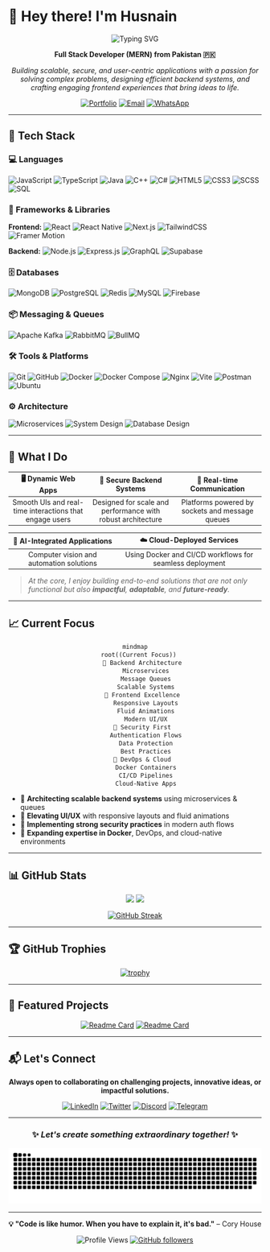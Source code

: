 # 👋 Hey there! I'm Husnain

<div align="center">

![Typing SVG](https://readme-typing-svg.herokuapp.com?font=Fira+Code&size=30&pause=1000&color=6366F1&center=true&vCenter=true&width=600&lines=Full+Stack+Developer;MERN+Stack+Specialist;From+Pakistan+🇵🇰;Building+Scalable+Solutions)

**Full Stack Developer (MERN) from Pakistan 🇵🇰**

*Building scalable, secure, and user-centric applications with a passion for solving complex problems, designing efficient backend systems, and crafting engaging frontend experiences that bring ideas to life.*

[![Portfolio](https://img.shields.io/badge/Portfolio-Coming_Soon-blue?style=for-the-badge&logo=safari&logoColor=white)](https://github.com/husnainiqbal)
[![Email](https://img.shields.io/badge/Email-husnainiqbal577@gmail.com-red?style=for-the-badge&logo=gmail&logoColor=white)](mailto:husnainiqbal577@gmail.com)
[![WhatsApp](https://img.shields.io/badge/WhatsApp-+923424136198-25D366?style=for-the-badge&logo=whatsapp&logoColor=white)](https://wa.me/923424136198)

</div>

---

## 🔧 Tech Stack

### 💻 Languages
![JavaScript](https://img.shields.io/badge/JavaScript-F7DF1E?style=for-the-badge&logo=javascript&logoColor=black)
![TypeScript](https://img.shields.io/badge/TypeScript-007ACC?style=for-the-badge&logo=typescript&logoColor=white)
![Java](https://img.shields.io/badge/Java-ED8B00?style=for-the-badge&logo=openjdk&logoColor=white)
![C++](https://img.shields.io/badge/C++-00599C?style=for-the-badge&logo=c%2B%2B&logoColor=white)
![C#](https://img.shields.io/badge/C%23-239120?style=for-the-badge&logo=c-sharp&logoColor=white)
![HTML5](https://img.shields.io/badge/HTML5-E34F26?style=for-the-badge&logo=html5&logoColor=white)
![CSS3](https://img.shields.io/badge/CSS3-1572B6?style=for-the-badge&logo=css3&logoColor=white)
![SCSS](https://img.shields.io/badge/SCSS-CC6699?style=for-the-badge&logo=sass&logoColor=white)
![SQL](https://img.shields.io/badge/SQL-316192?style=for-the-badge&logo=postgresql&logoColor=white)

### 🧰 Frameworks & Libraries

**Frontend:**
![React](https://img.shields.io/badge/React-20232A?style=for-the-badge&logo=react&logoColor=61DAFB)
![React Native](https://img.shields.io/badge/React_Native-20232A?style=for-the-badge&logo=react&logoColor=61DAFB)
![Next.js](https://img.shields.io/badge/Next.js-000000?style=for-the-badge&logo=next.js&logoColor=white)
![TailwindCSS](https://img.shields.io/badge/Tailwind_CSS-38B2AC?style=for-the-badge&logo=tailwind-css&logoColor=white)
![Framer Motion](https://img.shields.io/badge/Framer_Motion-0055FF?style=for-the-badge&logo=framer&logoColor=white)

**Backend:**
![Node.js](https://img.shields.io/badge/Node.js-43853D?style=for-the-badge&logo=node.js&logoColor=white)
![Express.js](https://img.shields.io/badge/Express.js-404D59?style=for-the-badge&logo=express&logoColor=white)
![GraphQL](https://img.shields.io/badge/GraphQL-E10098?style=for-the-badge&logo=graphql&logoColor=white)
![Supabase](https://img.shields.io/badge/Supabase-3ECF8E?style=for-the-badge&logo=supabase&logoColor=white)

### 🗄️ Databases
![MongoDB](https://img.shields.io/badge/MongoDB-4EA94B?style=for-the-badge&logo=mongodb&logoColor=white)
![PostgreSQL](https://img.shields.io/badge/PostgreSQL-316192?style=for-the-badge&logo=postgresql&logoColor=white)
![Redis](https://img.shields.io/badge/Redis-DC382D?style=for-the-badge&logo=redis&logoColor=white)
![MySQL](https://img.shields.io/badge/MySQL-00000F?style=for-the-badge&logo=mysql&logoColor=white)
![Firebase](https://img.shields.io/badge/Firebase-039BE5?style=for-the-badge&logo=Firebase&logoColor=white)

### 📦 Messaging & Queues
![Apache Kafka](https://img.shields.io/badge/Apache_Kafka-231F20?style=for-the-badge&logo=apache-kafka&logoColor=white)
![RabbitMQ](https://img.shields.io/badge/RabbitMQ-FF6600?style=for-the-badge&logo=rabbitmq&logoColor=white)
![BullMQ](https://img.shields.io/badge/BullMQ-FF4444?style=for-the-badge&logo=bull&logoColor=white)

### 🛠️ Tools & Platforms
![Git](https://img.shields.io/badge/Git-F05032?style=for-the-badge&logo=git&logoColor=white)
![GitHub](https://img.shields.io/badge/GitHub-100000?style=for-the-badge&logo=github&logoColor=white)
![Docker](https://img.shields.io/badge/Docker-2496ED?style=for-the-badge&logo=docker&logoColor=white)
![Docker Compose](https://img.shields.io/badge/Docker_Compose-2496ED?style=for-the-badge&logo=docker&logoColor=white)
![Nginx](https://img.shields.io/badge/Nginx-009639?style=for-the-badge&logo=nginx&logoColor=white)
![Vite](https://img.shields.io/badge/Vite-646CFF?style=for-the-badge&logo=vite&logoColor=white)
![Postman](https://img.shields.io/badge/Postman-FF6C37?style=for-the-badge&logo=postman&logoColor=white)
![Ubuntu](https://img.shields.io/badge/Ubuntu-E95420?style=for-the-badge&logo=ubuntu&logoColor=white)

### ⚙️ Architecture
![Microservices](https://img.shields.io/badge/Microservices-FF6B6B?style=for-the-badge&logo=microservices&logoColor=white)
![System Design](https://img.shields.io/badge/System_Design-4ECDC4?style=for-the-badge&logo=systemdesign&logoColor=white)
![Database Design](https://img.shields.io/badge/Database_Design-45B7D1?style=for-the-badge&logo=database&logoColor=white)

---

## 🚀 What I Do

<div align="center">

| 🖥️ **Dynamic Web Apps** | 🔐 **Secure Backend Systems** | 📡 **Real-time Communication** |
|:---:|:---:|:---:|
| Smooth UIs and real-time interactions that engage users | Designed for scale and performance with robust architecture | Platforms powered by sockets and message queues |

| 🤖 **AI-Integrated Applications** | ☁️ **Cloud-Deployed Services** |
|:---:|:---:|
| Computer vision and automation solutions | Using Docker and CI/CD workflows for seamless deployment |

</div>

> *At the core, I enjoy building end-to-end solutions that are not only functional but also **impactful**, **adaptable**, and **future-ready**.*

---

## 📈 Current Focus

<div align="center">

```mermaid
mindmap
  root((Current Focus))
    🧱 Backend Architecture
      Microservices
      Message Queues
      Scalable Systems
    🎨 Frontend Excellence
      Responsive Layouts
      Fluid Animations
      Modern UI/UX
    🔐 Security First
      Authentication Flows
      Data Protection
      Best Practices
    🐳 DevOps & Cloud
      Docker Containers
      CI/CD Pipelines
      Cloud-Native Apps
```

</div>

- 🧱 **Architecting scalable backend systems** using microservices & queues
- 🎨 **Elevating UI/UX** with responsive layouts and fluid animations
- 🔐 **Implementing strong security practices** in modern auth flows
- 🐳 **Expanding expertise in Docker**, DevOps, and cloud-native environments

---

## 📊 GitHub Stats

<div align="center">

<img height="180em" src="https://github-readme-stats.vercel.app/api?username=husnainiqbal&show_icons=true&theme=tokyonight&include_all_commits=true&count_private=true"/>
<img height="180em" src="https://github-readme-stats.vercel.app/api/top-langs/?username=husnainiqbal&layout=compact&langs_count=7&theme=tokyonight"/>

</div>

<div align="center">

[![GitHub Streak](https://streak-stats.demolab.com/?user=husnainiqbal&theme=tokyonight)](https://git.io/streak-stats)

</div>

---

## 🏆 GitHub Trophies

<div align="center">

[![trophy](https://github-profile-trophy.vercel.app/?username=husnainiqbal&theme=tokyonight&no-frame=false&no-bg=true&margin-w=4)](https://github.com/ryo-ma/github-profile-trophy)

</div>

---

## 🌟 Featured Projects

<div align="center">

[![Readme Card](https://github-readme-stats.vercel.app/api/pin/?username=husnainiqbal&repo=your-awesome-project&theme=tokyonight)](https://github.com/husnainiqbal/your-awesome-project)
[![Readme Card](https://github-readme-stats.vercel.app/api/pin/?username=husnainiqbal&repo=another-cool-project&theme=tokyonight)](https://github.com/husnainiqbal/another-cool-project)

</div>

---

## 📬 Let's Connect

<div align="center">

**Always open to collaborating on challenging projects, innovative ideas, or impactful solutions.**

[![LinkedIn](https://img.shields.io/badge/LinkedIn-0077B5?style=for-the-badge&logo=linkedin&logoColor=white)](https://linkedin.com/in/husnainiqbal)
[![Twitter](https://img.shields.io/badge/Twitter-1DA1F2?style=for-the-badge&logo=twitter&logoColor=white)](https://twitter.com/husnainiqbal)
[![Discord](https://img.shields.io/badge/Discord-7289DA?style=for-the-badge&logo=discord&logoColor=white)](https://discord.com/users/your-discord-id)
[![Telegram](https://img.shields.io/badge/Telegram-2CA5E0?style=for-the-badge&logo=telegram&logoColor=white)](https://t.me/husnainiqbal)

</div>

---

<div align="center">

### ✨ *Let's create something extraordinary together!* ✨

<img src="https://raw.githubusercontent.com/Platane/snk/output/github-contribution-grid-snake.svg" alt="Snake animation" />

---

**💡 "Code is like humor. When you have to explain it, it's bad."** – Cory House

![Profile Views](https://komarev.com/ghpvc/?username=hux-x&color=brightgreen)
[![GitHub followers](https://img.shields.io/github/followers/hux-x?label=Follow&style=social)](https://github.com/hux-x/?tab=follow)

</div>
